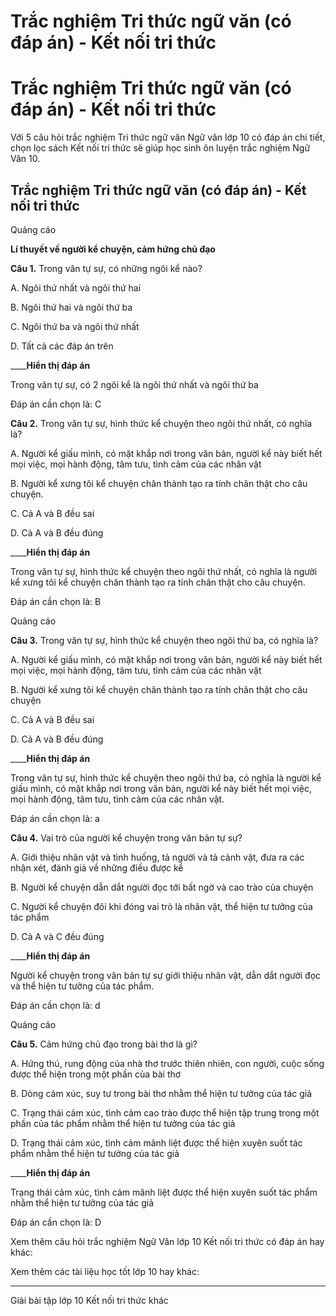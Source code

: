 # Trắc nghiệm Tri thức ngữ văn (có đáp án) - Kết nối tri thức

# Trắc nghiệm Tri thức ngữ văn (có đáp án) - Kết nối tri thức

Với 5 câu hỏi trắc nghiệm Tri thức ngữ văn Ngữ văn lớp 10 có đáp án chi tiết, chọn lọc sách Kết nối tri thức sẽ giúp học sinh ôn luyện trắc nghiệm Ngữ Văn 10.

## Trắc nghiệm Tri thức ngữ văn (có đáp án) - Kết nối tri thức

Quảng cáo

**Lí thuyết về người kể chuyện, cảm hứng chủ đạo**

**Câu 1.** Trong văn tự sự, có những ngôi kể nào?

A. Ngôi thứ nhất và ngôi thứ hai

B. Ngôi thứ hai và ngôi thứ ba

C. Ngôi thứ ba và ngôi thứ nhất

D. Tất cả các đáp án trên

____**Hiển thị đáp án**

Trong văn tự sự, có 2 ngôi kể là ngôi thứ nhất và ngôi thứ ba

Đáp án cần chọn là: C

**Câu 2.** Trong văn tự sự, hình thức kể chuyện theo ngôi thứ nhất, có nghĩa là?

A. Người kể giấu mình, có mặt khắp nơi trong văn bản, người kể này biết hết mọi việc, mọi hành động, tâm tưu, tình cảm của các nhân vật

B. Người kể xưng tôi kể chuyện chân thành tạo ra tính chân thật cho câu chuyện.

C. Cả A và B đều sai

D. Cả A và B đều đúng

____**Hiển thị đáp án**

Trong văn tự sự, hình thức kể chuyện theo ngôi thứ nhất, có nghĩa là người kể xưng tôi kể chuyện chân thành tạo ra tính chân thật cho câu chuyện.

Đáp án cần chọn là: B

Quảng cáo

**Câu 3.** Trong văn tự sự, hình thức kể chuyện theo ngôi thứ ba, có nghĩa là?

A. Người kể giấu mình, có mặt khắp nơi trong văn bản, người kể này biết hết mọi việc, mọi hành động, tâm tưu, tình cảm của các nhân vật

B. Người kể xưng tôi kể chuyện chân thành tạo ra tính chân thật cho câu chuyện

C. Cả A và B đều sai

D. Cả A và B đều đúng

____**Hiển thị đáp án**

Trong văn tự sự, hình thức kể chuyện theo ngôi thứ ba, có nghĩa là người kể giấu mình, có mặt khắp nơi trong văn bản, người kể này biết hết mọi việc, mọi hành động, tâm tưu, tình cảm của các nhân vật. 

Đáp án cần chọn là: a

**Câu 4.** Vai trò của người kể chuyện trong văn bản tự sự?

A. Giới thiệu nhân vật và tình huống, tả người và tả cảnh vật, đưa ra các nhận xét, đánh giá về những điều được kể

B. Người kể chuyện dẫn dắt người đọc tới bất ngờ và cao trào của chuyện

C. Người kể chuyện đôi khi đóng vai trò là nhân vật, thể hiện tư tưởng của tác phẩm

D. Cả A và C đều đúng

____**Hiển thị đáp án**

Người kể chuyện trong văn bản tự sự giới thiệu nhân vật, dẫn dắt người đọc và thể hiện tư tưởng của tác phẩm.

Đáp án cần chọn là: d

Quảng cáo

**Câu 5.** Cảm hứng chủ đạo trong bài thơ là gì?

A. Hứng thú, rung động của nhà thơ trước thiên nhiên, con người, cuộc sống được thể hiện trong một phần của bài thơ

B. Dòng cảm xúc, suy tư trong bài thơ nhằm thể hiện tư tưởng của tác giả

C. Trạng thái cảm xúc, tình cảm cao trào được thể hiện tập trung trong một phần của tác phẩm nhằm thể hiện tư tưởng của tác giả

D. Trạng thái cảm xúc, tình cảm mãnh liệt được thể hiện xuyên suốt tác phẩm nhằm thể hiện tư tưởng của tác giả

____**Hiển thị đáp án**

Trạng thái cảm xúc, tình cảm mãnh liệt được thể hiện xuyên suốt tác phẩm nhằm thể hiện tư tưởng của tác giả

Đáp án cần chọn là: D

Xem thêm câu hỏi trắc nghiệm Ngữ Văn lớp 10 Kết nối tri thức có đáp án hay khác:

Xem thêm các tài liệu học tốt lớp 10 hay khác:

* * *

Giải bài tập lớp 10 Kết nối tri thức khác
